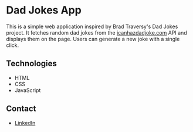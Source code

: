 # Dad Jokes App

This is a simple web application inspired by Brad Traversy's Dad Jokes project. It fetches random dad jokes from the [icanhazdadjoke.com](https://icanhazdadjoke.com) API and displays them on the page. Users can generate a new joke with a single click.

## Technologies

- HTML
- CSS
- JavaScript

## Contact

- [LinkedIn](https://www.linkedin.com/in/hakan-cinar/)
